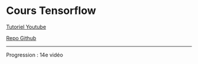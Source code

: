# Cours Tensorflow

[Tutoriel Youtube](https://www.youtube.com/watch?v=Mubj_fqiAv8&list=PLeo1K3hjS3uu7CxAacxVndI4bE_o3BDtO)

[Repo Github](https://github.com/codebasics/deep-learning-keras-tf-tutorial)

---

Progression : 14e vidéo

























